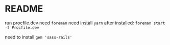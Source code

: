 # README

run procfile.dev need `foreman` need install `yarn`
after installed: `foreman start -f Procfile.dev`


<!-- activeadmin -->
need to install `gem 'sass-rails'`
